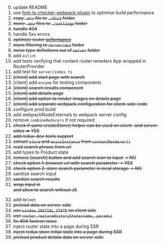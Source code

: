 0. update README
1. use [fork-ts-checker-webpack-plugin](https://github.com/TypeStrong/fork-ts-checker-webpack-plugin) to optimise build performance
2. ~~copy `.env` file to `./dist` folder~~
3. ~~move `.env` files to `./settings` folder~~
4. ~~handle 404~~
5. handle 5xx errors
6. ~~optimize router [peformance](https://router5.js.org/advanced/universal-routing#performance)~~
7. ~~move filtering to `server/api` folder~~
8. ~~move type definitions out of `server` folder~~
9. add `eslint`
10. add tests verifying that content router reneders App wrapped in RouterProvider
11. add test for `server/index.ts`
12. ~~[client] add start page with search~~
13. [client] add `enzyme` for testing components
14. ~~[client] search results component~~
15. ~~[client] add details page~~
16. ~~[client] add option to render images on details page~~
17. ~~[client] add separate webpack configuration for client-side code~~
18. configure prod build
19. add webpackNodeExternals to webpack server config
20. remove `combineReducers` if not required
21. ~~check if same createStore() helper can be used on client- and server- sides => YES~~
22. ~~add redux-dev-tools support~~
23. ~~extract `store` and `axiosInstance` from `contentRenderer()`~~
24. ~~read search phrase from url~~
25. add types to Product state
26. ~~remove [search] button and add search icon to input -> NO~~
27. ~~check option 1: browser url with search parameter -> YES~~
28. ~~check option 2: store search parameter in local storage -> NO~~
29. sanitize search input
30. ~~sanitize search results~~
31. ~~wrap input in <form> and allow to search without JS~~
32. add `Helmet`
33. ~~preload data on server-side~~
34. ~~use `window.INITIAL_STATE` on client side~~
35. ~~use `router.replaceHistoryState(name, params)`~~
36. ~~fix 404 favicon issue~~
37. inject router state into a page during SSR
38. ~~inject redux store initial state into a page during SSR~~
39. ~~preload product details data on server-side~~
